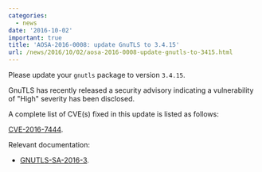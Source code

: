 ```yaml
---
categories:
  - news
date: '2016-10-02'
important: true
title: 'AOSA-2016-0008: update GnuTLS to 3.4.15'
url: /news/2016/10/02/aosa-2016-0008-update-gnutls-to-3415.html
---
```



Please update your `gnutls` package to version `3.4.15`.

GnuTLS has recently released a security advisory indicating a vulnerability of "High" severity has been disclosed.

A complete list of CVE(s) fixed in this update is listed as follows:

[CVE-2016-7444](https://web.nvd.nist.gov/view/vuln/detail?vulnId=CVE-2016-7444).

Relevant documentation:

- [GNUTLS-SA-2016-3](http://gnutls.org/security.html#GNUTLS-SA-2016-3).